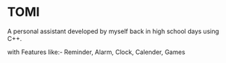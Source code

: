 # TOMI
A personal assistant developed by myself back in high school days using C++.

with Features like:-
Reminder,
Alarm,
Clock,
Calender,
Games
